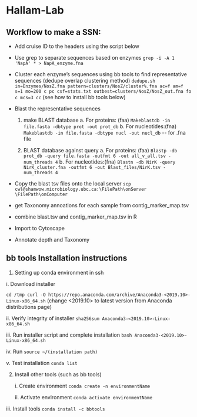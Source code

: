 # Hallam-Lab


## Workflow to make a SSN:

- Add cruise ID to the headers using the script below 
- Use grep to separate sequences based on enzymes
`grep -i -A 1 'NapA' * > NapA_enzyme.fna`
- Cluster each enzyme’s sequences using bb tools to find representative sequences (dedupe overlap clustering method) 
`dedupe.sh in=Enzymes/NosZ.fna pattern=clusters/NosZ/cluster%.fna ac=f am=f s=1 mo=200 c pc csf=stats.txt outbest=clusters/NosZ/NosZ_out.fna fo c mcs=3 cc`
(see how to install bb tools below)
- Blast the representative sequences
  1. make BLAST database
      a. For proteins: (faa)
  `Makeblastdb -in file.fasta -dbtype prot -out prot_db` 
      b. For nucleotides:(fna)
  `Makeblastdb -in file.fasta -dbtype nucl -out nucl_db`  -- for .fna file

  2. BLAST database against query
     a. For proteins: (faa)
  `Blastp -db prot_db -query file.fasta -outfmt 6 -out all_v_all.tsv -num_threads 4`
    b. For nucleotides:(fna)
`Blastn -db NirK -query NirK_cluster.fna -outfmt 6 -out Blast_files/NirK.tsv -num_threads 4`

- Copy the blast tsv files onto the local server
`scp cwl@shamwow.microbiology.ubc.ca:\FilePath\onServer \FilePath\onComputer `

- get Taxonomy annoations for each sample from contig_marker_map.tsv
- combine blast.tsv and contig_marker_map.tsv in R
- Import to Cytoscape 
- Annotate depth and Taxonomy


## bb tools Installation instructions
1. Setting up conda environment in ssh

  i. Download installer

`cd /tmp
curl -O https://repo.anaconda.com/archive/Anaconda3-<2019.10>-Linux-x86_64.sh`
(change <2019.10> to latest version from Anaconda distributions page)

  ii. Verify integrity of installer
`sha256sum Anaconda3-<2019.10>-Linux-x86_64.sh`

  iii. Run installer script and complete installation 
  `bash Anaconda3-<2019.10>-Linux-x86_64.sh`

  iv. Run
`source ~/(installation path)`

  v. Test installation
`conda list`

2. Install other tools (such as bb tools)
    
    i. Create environment
`conda create -n environmentName`
   
   ii. Activate environment
`conda activate environmentName`
  
  iii. Install tools
`conda install -c bbtools`


